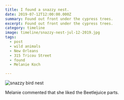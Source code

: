```yaml
---
title: I found a snazzy nest.
date: 2019-07-12T12:00:00.000Z
summary: Found out front under the cypress trees.
excerpt: Found out front under the cypress trees.
category: timeline
image: timeline/snazzy-nest-jul-12-2019.jpg
tags:
  - post
  - wild animals
  - New Orleans
  - 315 Tricou Street
  - found
  - Melanie Koch

---
```


![snazzy bird nest](/static/img/timeline/snazzy-nest-jul-12-2019.jpg "snazzy bird nest")

Melanie commented that she liked the Beetlejuice parts.